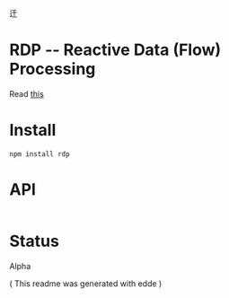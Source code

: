 迁

RDP -- Reactive Data (Flow) Processing
======================================

Read [this](http://lexical.foobar.systems/rdp.html)

Install
=======

`npm install rdp`

API
===

```js
```

Status
======

Alpha

( This readme was generated with edde )

